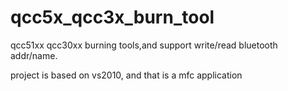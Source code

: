 # qcc5x_qcc3x_burn_tool
qcc51xx qcc30xx burning tools,and support write/read bluetooth addr/name.

project is based on vs2010, and that is a mfc application
